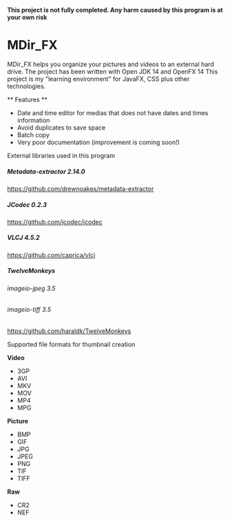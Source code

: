 **This project is not fully completed. Any harm caused by this program is at your own risk**


# MDir_FX
MDir_FX helps you organize your pictures and videos to an external hard drive.
The project has been written with Open JDK 14 and OpenFX 14
This project is my "learning environment" for JavaFX, CSS plus other technologies.

** Features **
* Date and time editor for medias that does not have dates and times information
* Avoid duplicates to save space
* Batch copy
* Very poor documentation (improvement is coming soon!)


External libraries used in this program

##### Metadata-extractor 2.14.0
https://github.com/drewnoakes/metadata-extractor

##### JCodec 0.2.3
https://github.com/jcodec/jcodec

##### VLCJ 4.5.2
https://github.com/caprica/vlcj

##### TwelveMonkeys
###### imageio-jpeg 3.5
###### imageio-tiff 3.5
https://github.com/haraldk/TwelveMonkeys

Supported file formats for thumbnail creation

__Video__
- 3GP
- AVI
- MKV
- MOV
- MP4
- MPG

 __Picture__
- BMP
- GIF
- JPG
- JPEG
- PNG
- TIF
- TIFF

__Raw__
- CR2
- NEF

